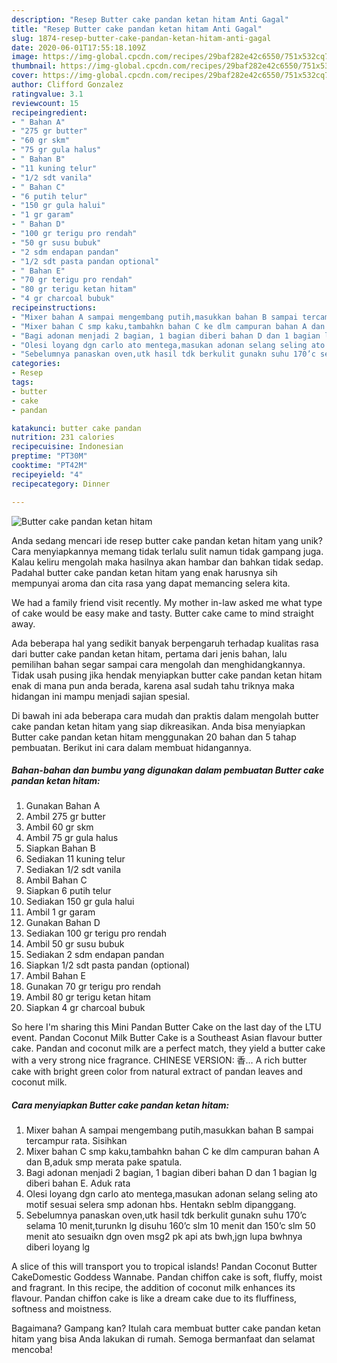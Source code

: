 ```yaml
---
description: "Resep Butter cake pandan ketan hitam Anti Gagal"
title: "Resep Butter cake pandan ketan hitam Anti Gagal"
slug: 1874-resep-butter-cake-pandan-ketan-hitam-anti-gagal
date: 2020-06-01T17:55:18.109Z
image: https://img-global.cpcdn.com/recipes/29baf282e42c6550/751x532cq70/butter-cake-pandan-ketan-hitam-foto-resep-utama.jpg
thumbnail: https://img-global.cpcdn.com/recipes/29baf282e42c6550/751x532cq70/butter-cake-pandan-ketan-hitam-foto-resep-utama.jpg
cover: https://img-global.cpcdn.com/recipes/29baf282e42c6550/751x532cq70/butter-cake-pandan-ketan-hitam-foto-resep-utama.jpg
author: Clifford Gonzalez
ratingvalue: 3.1
reviewcount: 15
recipeingredient:
- " Bahan A"
- "275 gr butter"
- "60 gr skm"
- "75 gr gula halus"
- " Bahan B"
- "11 kuning telur"
- "1/2 sdt vanila"
- " Bahan C"
- "6 putih telur"
- "150 gr gula halui"
- "1 gr garam"
- " Bahan D"
- "100 gr terigu pro rendah"
- "50 gr susu bubuk"
- "2 sdm endapan pandan"
- "1/2 sdt pasta pandan optional"
- " Bahan E"
- "70 gr terigu pro rendah"
- "80 gr terigu ketan hitam"
- "4 gr charcoal bubuk"
recipeinstructions:
- "Mixer bahan A sampai mengembang putih,masukkan bahan B sampai tercampur rata. Sisihkan"
- "Mixer bahan C smp kaku,tambahkn bahan C ke dlm campuran bahan A dan B,aduk smp merata pake spatula."
- "Bagi adonan menjadi 2 bagian, 1 bagian diberi bahan D dan 1 bagian lg diberi bahan E. Aduk rata"
- "Olesi loyang dgn carlo ato mentega,masukan adonan selang seling ato motif sesuai selera smp adonan hbs. Hentakn seblm dipanggang."
- "Sebelumnya panaskan oven,utk hasil tdk berkulit gunakn suhu 170’c selama 10 menit,turunkn lg disuhu 160’c slm 10 menit dan 150’c slm 50 menit ato sesuaikn dgn oven msg2 pk api ats bwh,jgn lupa bwhnya diberi loyang lg"
categories:
- Resep
tags:
- butter
- cake
- pandan

katakunci: butter cake pandan 
nutrition: 231 calories
recipecuisine: Indonesian
preptime: "PT30M"
cooktime: "PT42M"
recipeyield: "4"
recipecategory: Dinner

---
```



![Butter cake pandan ketan hitam](https://img-global.cpcdn.com/recipes/29baf282e42c6550/751x532cq70/butter-cake-pandan-ketan-hitam-foto-resep-utama.jpg)

Anda sedang mencari ide resep butter cake pandan ketan hitam yang unik? Cara menyiapkannya memang tidak terlalu sulit namun tidak gampang juga. Kalau keliru mengolah maka hasilnya akan hambar dan bahkan tidak sedap. Padahal butter cake pandan ketan hitam yang enak harusnya sih mempunyai aroma dan cita rasa yang dapat memancing selera kita.

We had a family friend visit recently. My mother in-law asked me what type of cake would be easy make and tasty. Butter cake came to mind straight away.

Ada beberapa hal yang sedikit banyak berpengaruh terhadap kualitas rasa dari butter cake pandan ketan hitam, pertama dari jenis bahan, lalu pemilihan bahan segar sampai cara mengolah dan menghidangkannya. Tidak usah pusing jika hendak menyiapkan butter cake pandan ketan hitam enak di mana pun anda berada, karena asal sudah tahu triknya maka hidangan ini mampu menjadi sajian spesial.


Di bawah ini ada beberapa cara mudah dan praktis dalam mengolah butter cake pandan ketan hitam yang siap dikreasikan. Anda bisa menyiapkan Butter cake pandan ketan hitam menggunakan 20 bahan dan 5 tahap pembuatan. Berikut ini cara dalam membuat hidangannya.

<!--inarticleads1-->

##### Bahan-bahan dan bumbu yang digunakan dalam pembuatan Butter cake pandan ketan hitam:

1. Gunakan  Bahan A
1. Ambil 275 gr butter
1. Ambil 60 gr skm
1. Ambil 75 gr gula halus
1. Siapkan  Bahan B
1. Sediakan 11 kuning telur
1. Sediakan 1/2 sdt vanila
1. Ambil  Bahan C
1. Siapkan 6 putih telur
1. Sediakan 150 gr gula halui
1. Ambil 1 gr garam
1. Gunakan  Bahan D
1. Sediakan 100 gr terigu pro rendah
1. Ambil 50 gr susu bubuk
1. Sediakan 2 sdm endapan pandan
1. Siapkan 1/2 sdt pasta pandan (optional)
1. Ambil  Bahan E
1. Gunakan 70 gr terigu pro rendah
1. Ambil 80 gr terigu ketan hitam
1. Siapkan 4 gr charcoal bubuk


So here I&#39;m sharing this Mini Pandan Butter Cake on the last day of the LTU event. Pandan Coconut Milk Butter Cake is a Southeast Asian flavour butter cake. Pandan and coconut milk are a perfect match, they yield a butter cake with a very strong nice fragrance. CHINESE VERSION: 香… A rich butter cake with bright green color from natural extract of pandan leaves and coconut milk. 

<!--inarticleads2-->

##### Cara menyiapkan Butter cake pandan ketan hitam:

1. Mixer bahan A sampai mengembang putih,masukkan bahan B sampai tercampur rata. Sisihkan
1. Mixer bahan C smp kaku,tambahkn bahan C ke dlm campuran bahan A dan B,aduk smp merata pake spatula.
1. Bagi adonan menjadi 2 bagian, 1 bagian diberi bahan D dan 1 bagian lg diberi bahan E. Aduk rata
1. Olesi loyang dgn carlo ato mentega,masukan adonan selang seling ato motif sesuai selera smp adonan hbs. Hentakn seblm dipanggang.
1. Sebelumnya panaskan oven,utk hasil tdk berkulit gunakn suhu 170’c selama 10 menit,turunkn lg disuhu 160’c slm 10 menit dan 150’c slm 50 menit ato sesuaikn dgn oven msg2 pk api ats bwh,jgn lupa bwhnya diberi loyang lg


A slice of this will transport you to tropical islands! Pandan Coconut Butter CakeDomestic Goddess Wannabe. Pandan chiffon cake is soft, fluffy, moist and fragrant. In this recipe, the addition of coconut milk enhances its flavour. Pandan chiffon cake is like a dream cake due to its fluffiness, softness and moistness. 

Bagaimana? Gampang kan? Itulah cara membuat butter cake pandan ketan hitam yang bisa Anda lakukan di rumah. Semoga bermanfaat dan selamat mencoba!
